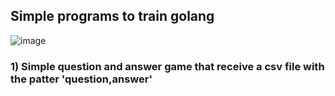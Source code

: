 ## Simple programs to train golang 

![image](https://raw.githubusercontent.com/egonelbre/gophers/master/vector/adventure/hiking.svg)

### 1) Simple question and answer game that receive a csv file with the patter 'question,answer'